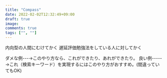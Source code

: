 ```yaml
---
title: "Compass"
date: 2022-02-02T12:32:49+09:00
draft: true
image:
comments: true
tags: ["", ""]
---
```

内向型の人間にむけてかく
遅延評価勉強法をしている人に対してかく

ダメな例---→このやり方なら、これができたり、あれができたり。
良い例-----→これ（検索キーワード）を実現するにはこのやり方がおすすめ。(間違っていてもOK)